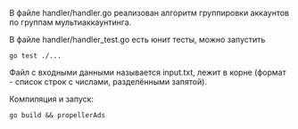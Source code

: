 В файле handler/handler.go реализован алгоритм группировки аккаунтов по группам мультиаккаунтинга.

В файле handler/handler_test.go есть юнит тесты, можно запустить

`go test ./...`

Файл с входными данными называется input.txt, лежит в корне (формат - список строк с числами, разделёнными запятой). 

Компиляция и запуск:

`go build && propellerAds`